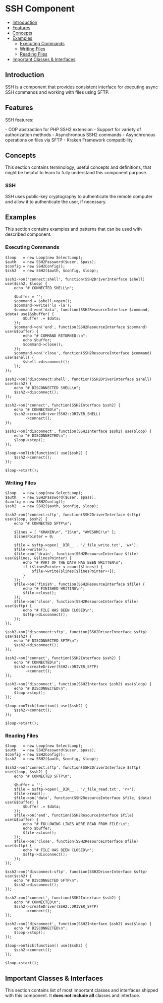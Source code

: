 # SSH Component

- [Introduction](#introduction)
- [Features](#features)
- [Concepts](#concepts)
- [Examples](#examples)
    - [Executing Commands](#executing-commands)
    - [Writing Files](#writing-files)
    - [Reading Files](#reading-files)
- [Important Classes & Interfaces](#important-classes-and-interfaces)

<a name="introduction"></a>
## Introduction

SSH is a component that provides consistent interface for executing async SSH commands and working with files using SFTP.

<a name="introduction"></a>
## Features

SSH features:

<div class="dot-list" markdown="1">
- OOP abstraction for PHP SSH2 extension
- Support for variety of authorization methods
- Asynchronous SSH2 commands
- Asynchronous operations on files via SFTP
- Kraken Framework compatibility
</div>

<a name="concepts"></a>
## Concepts

This section contains terminology, useful concepts and definitions, that might be helpful to learn to fully understand this component purpose.

### SSH

SSH uses public-key cryptography to authenticate the remote computer and allow it to authenticate the user, if necessary.

<a name="examples"></a>
## Examples

This section contains examples and patterns that can be used with described component.

<a name="executing-commands"></a>
### Executing Commands

    $loop   = new Loop(new SelectLoop);
    $auth   = new SSH2Password($user, $pass);
    $config = new SSH2Config();
    $ssh2   = new SSH2($auth, $config, $loop);
    
    $ssh2->on('connect:shell', function(SSH2DriverInterface $shell) use($ssh2, $loop) {
        echo "# CONNECTED SHELL\n";
    
        $buffer = '';
        $command = $shell->open();
        $command->write('ls -la');
        $command->on('data', function(SSH2ResourceInterface $command, $data) use(&$buffer) {
            $buffer .= $data;
        });
        $command->on('end', function(SSH2ResourceInterface $command) use(&$buffer) {
            echo "# COMMAND RETURNED:\n";
            echo $buffer;
            $command->close();
        });
        $command->on('close', function(SSH2ResourceInterface $command) use($shell) {
            $shell->disconnect();
        });
    });
    
    $ssh2->on('disconnect:shell', function(SSH2DriverInterface $shell) use($ssh2) {
        echo "# DISCONNECTED SHELL\n";
        $ssh2->disconnect();
    });
    
    $ssh2->on('connect', function(SSH2Interface $ssh2) {
        echo "# CONNECTED\n";
        $ssh2->createDriver(SSH2::DRIVER_SHELL)
             ->connect();
    });
    
    $ssh2->on('disconnect', function(SSH2Interface $ssh2) use($loop) {
        echo "# DISCONNECTED\n";
        $loop->stop();
    });
    
    $loop->onTick(function() use($ssh2) {
        $ssh2->connect();
    });
    
    $loop->start();

<a name="writing-files"></a>
### Writing Files

    $loop   = new Loop(new SelectLoop);
    $auth   = new SSH2Password($user, $pass);
    $config = new SSH2Config();
    $ssh2   = new SSH2($auth, $config, $loop);
    
    $ssh2->on('connect:sftp', function(SSH2DriverInterface $sftp) use($loop, $ssh2) {
        echo "# CONNECTED SFTP\n";
    
        $lines = [ "KRAKEN\n", "IS\n", "AWESOME!\n" ];
        $linesPointer = 0;
    
        $file = $sftp->open(__DIR__ . '/_file_write.txt', 'w+');
        $file->write();
        $file->on('drain', function(SSH2ResourceInterface $file) use(&$lines, &$linesPointer) {
            echo "# PART OF THE DATA HAS BEEN WRITTEN\n";
            if ($linesPointer < count($lines)) {
                $file->write($lines[$linesPointer++]);
            }
        });
        $file->on('finish', function(SSH2ResourceInterface $file) {
            echo "# FINISHED WRITING\n";
            $file->close();
        });
        $file->on('close', function(SSH2ResourceInterface $file) use($sftp) {
            echo "# FILE HAS BEEN CLOSED\n";
            $sftp->disconnect();
        });
    });
    
    $ssh2->on('disconnect:sftp', function(SSH2DriverInterface $sftp) use($ssh2) {
        echo "# DISCONNECTED SFTP\n";
        $ssh2->disconnect();
    });
    
    $ssh2->on('connect', function(SSH2Interface $ssh2) {
        echo "# CONNECTED\n";
        $ssh2->createDriver(SSH2::DRIVER_SFTP)
             ->connect();
    });
    
    $ssh2->on('disconnect', function(SSH2Interface $ssh2) use($loop) {
        echo "# DISCONNECTED\n";
        $loop->stop();
    });
    
    $loop->onTick(function() use($ssh2) {
        $ssh2->connect();
    });
    
    $loop->start();

<a name="reading-files"></a>
### Reading Files

    $loop   = new Loop(new SelectLoop);
    $auth   = new SSH2Password($user, $pass);
    $config = new SSH2Config();
    $ssh2   = new SSH2($auth, $config, $loop);
    
    $ssh2->on('connect:sftp', function(SSH2DriverInterface $sftp) use($loop, $ssh2) {
        echo "# CONNECTED SFTP\n";
    
        $buffer = '';
        $file = $sftp->open(__DIR__ . '/_file_read.txt', 'r+');
        $file->read();
        $file->on('data', function(SSH2ResourceInterface $file, $data) use(&$buffer) {
            $buffer .= $data;
        });
        $file->on('end', function(SSH2ResourceInterface $file) use(&$buffer) {
            echo "# FOLLOWING LINES WERE READ FROM FILE:\n";
            echo $buffer;
            $file->close();
        });
        $file->on('close', function(SSH2ResourceInterface $file) use($sftp) {
            echo "# FILE HAS BEEN CLOSED\n";
            $sftp->disconnect();
        });
    });
    
    $ssh2->on('disconnect:sftp', function(SSH2DriverInterface $sftp) use($ssh2) {
        echo "# DISCONNECTED SFTP\n";
        $ssh2->disconnect();
    });
    
    $ssh2->on('connect', function(SSH2Interface $ssh2) {
        echo "# CONNECTED\n";
        $ssh2->createDriver(SSH2::DRIVER_SFTP)
             ->connect();
    });
    
    $ssh2->on('disconnect', function(SSH2Interface $ssh2) use($loop) {
        echo "# DISCONNECTED\n";
        $loop->stop();
    });
    
    $loop->onTick(function() use($ssh2) {
        $ssh2->connect();
    });
    
    $loop->start();

<a name="important-classes-and-interfaces"></a>
## Important Classes & Interfaces

This section contains list of most important classes and interfaces shipped with this component. It **does not include all** classes and interface.

